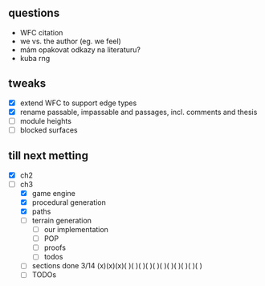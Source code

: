 ## questions
- WFC citation
- we vs. the author (eg. we feel)
- mám opakovat odkazy na literaturu?
- kuba rng
## tweaks

- [x] extend WFC to support edge types
- [x] rename passable, impassable and passages, incl. comments and thesis
- [ ] module heights
- [ ] blocked surfaces

## till next metting
- [x] ch2
- [ ] ch3
    - [x] game engine
    - [x] procedural generation
    - [x] paths
    - [ ] terrain generation
        - [ ] our implementation
        - [ ] POP
        - [ ] proofs
        - [ ] todos
    - [ ] sections done 3/14 (x)(x)(x)( )( )( )( )( )( )( )( )( )( )( )
    - [ ] TODOs
